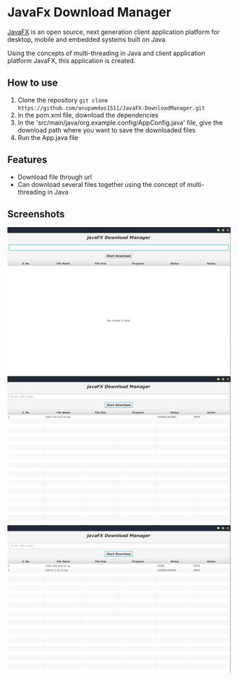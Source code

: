 # JavaFx Download Manager

[JavaFX](https://www.google.com/url?sa=t&rct=j&q=&esrc=s&source=web&cd=&cad=rja&uact=8&ved=2ahUKEwjWiPr7y_z-AhWGcGwGHTCXDoQQFnoECA4QAQ&url=https%3A%2F%2Fopenjfx.io%2F&usg=AOvVaw2P5dkXLo34-ktNP6qMX847) is an open source, next generation client application platform for desktop, mobile and embedded systems built on Java.

Using the concepts of multi-threading in Java and client application platform JavaFX, this application is created. 

## How to use

1. Clone the repository ```git clone https://github.com/anupamdas1511/JavaFX-DownloadManager.git```
2. In the pom.xml file, download the dependencies
3. In the 'src/main/java/org.example.config/AppConfig.java' file, give the download path where you want to save the downloaded files
4. Run the App.java file

## Features

- Download file through url
- Can download several files together using the concept of multi-threading in Java

## Screenshots
![alttest](./screenshots/ss1.png)
![alttest](./screenshots/ss2.png)
![alttest](./screenshots/ss3.png)